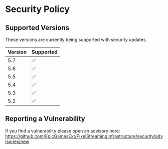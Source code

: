 # Security Policy

## Supported Versions

These versions are currently being supported with security updates.

| Version | Supported          |
| ------- | ------------------ |
| 5.7     | :white_check_mark: |
| 5.6     | :white_check_mark: |
| 5.5     | :white_check_mark: |
| 5.4     | :white_check_mark: |
| 5.3     | :white_check_mark: |
| 5.2     | :white_check_mark: |

## Reporting a Vulnerability

If you find a vulnerability please open an advisory here: https://github.com/EpicGamesExt/PixelStreamingInfrastructure/security/advisories/new

